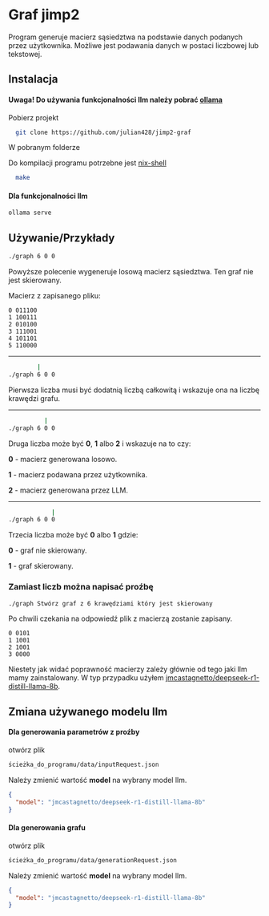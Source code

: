 
# Graf jimp2

Program generuje macierz sąsiedztwa na podstawie danych podanych przez użytkownika. Możliwe jest podawania danych w postaci liczbowej lub tekstowej.

## Instalacja

#### Uwaga! Do używania funkcjonalności llm należy pobrać [ollama](https://github.com/ollama/ollama)

Pobierz projekt

```bash
  git clone https://github.com/julian428/jimp2-graf
```

W pobranym folderze

Do kompilacji programu potrzebne jest [nix-shell](https://nixos.org/download/#nix-install-windows)

```bash
  make
```

#### Dla funkcjonalności llm
```bash
ollama serve
```

## Używanie/Przykłady

```bash
./graph 6 0 0
```

Powyższe polecenie wygeneruje losową macierz sąsiedztwa. Ten graf nie jest skierowany.

Macierz z zapisanego pliku:
```text
0 011100
1 100111
2 010100
3 111001
4 101101
5 110000
```

---

```bash
        |
./graph 6 0 0
```

Pierwsza liczba musi być dodatnią liczbą całkowitą i wskazuje ona na liczbę krawędzi grafu.

---

```bash
          |
./graph 6 0 0
```

Druga liczba może być __0__, __1__ albo __2__ i wskazuje na to czy:

__0__ - macierz generowana losowo.

__1__ - macierz podawana przez użytkownika.

__2__ - macierz generowana przez LLM.

---

```bash
            |
./graph 6 0 0
```

Trzecia liczba może być __0__ albo __1__ gdzie:

__0__ - graf nie skierowany.

__1__ - graf skierowany.

### Zamiast liczb można napisać proźbę

```bash
./graph Stwórz graf z 6 krawędziami który jest skierowany
```

Po chwili czekania na odpowiedź plik z macierzą zostanie zapisany.

```text
0 0101
1 1001
2 1001
3 0000
```

Niestety jak widać poprawność macierzy zależy głównie od tego jaki llm mamy zainstalowany. W typ przypadku użyłem [jmcastagnetto/deepseek-r1-distill-llama-8b](https://ollama.com/jmcastagnetto/deepseek-r1-distill-llama-8b).
## Zmiana używanego modelu llm

#### Dla generowania parametrów z proźby

otwórz plik

```bash
ścieżka_do_programu/data/inputRequest.json
```

Należy zmienić wartość __model__ na wybrany model llm.

```json
{
  "model": "jmcastagnetto/deepseek-r1-distill-llama-8b"
}
```

#### Dla generowania grafu

otwórz plik

```bash
ścieżka_do_programu/data/generationRequest.json
```

Należy zmienić wartość __model__ na wybrany model llm.

```json
{
  "model": "jmcastagnetto/deepseek-r1-distill-llama-8b"
}
```
